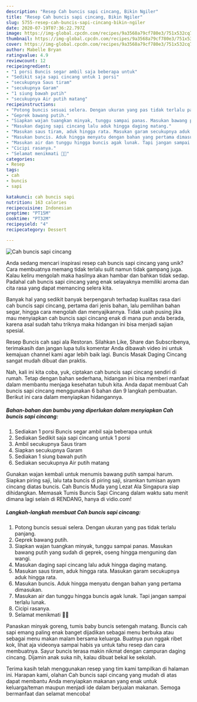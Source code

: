 ```yaml
---
description: "Resep Cah buncis sapi cincang, Bikin Ngiler"
title: "Resep Cah buncis sapi cincang, Bikin Ngiler"
slug: 5755-resep-cah-buncis-sapi-cincang-bikin-ngiler
date: 2020-07-19T07:36:22.797Z
image: https://img-global.cpcdn.com/recipes/9a3568a79cf780e3/751x532cq70/cah-buncis-sapi-cincang-foto-resep-utama.jpg
thumbnail: https://img-global.cpcdn.com/recipes/9a3568a79cf780e3/751x532cq70/cah-buncis-sapi-cincang-foto-resep-utama.jpg
cover: https://img-global.cpcdn.com/recipes/9a3568a79cf780e3/751x532cq70/cah-buncis-sapi-cincang-foto-resep-utama.jpg
author: Mabelle Bryan
ratingvalue: 4.9
reviewcount: 12
recipeingredient:
- "1 porsi Buncis segar ambil saja beberapa untuk"
- "Sedikit saja sapi cincang untuk 1 porsi"
- "secukupnya Saus tiram"
- "secukupnya Garam"
- "1 siung bawah putih"
- "secukupnya Air putih matang"
recipeinstructions:
- "Potong buncis sesuai selera. Dengan ukuran yang pas tidak terlalu panjang."
- "Geprek bawang putih."
- "Siapkan wajan tuangkan minyak, tunggu sampai panas. Masukan bawang putih yang sudah di geprek, oseng hingga menguning dan wangi."
- "Masukan daging sapi cincang lalu aduk hingga daging matang."
- "Masukan saus tiram, aduk hingga rata. Masukan garam secukupnya aduk hingga rata."
- "Masukan buncis. Aduk hingga menyatu dengan bahan yang pertama dimasukan."
- "Masukan air dan tunggu hingga buncis agak lunak. Tapi jangan sampai terlalu lunak."
- "Cicipi rasanya."
- "Selamat menikmati 💖😘"
categories:
- Resep
tags:
- cah
- buncis
- sapi

katakunci: cah buncis sapi 
nutrition: 163 calories
recipecuisine: Indonesian
preptime: "PT15M"
cooktime: "PT32M"
recipeyield: "4"
recipecategory: Dessert

---
```



![Cah buncis sapi cincang](https://img-global.cpcdn.com/recipes/9a3568a79cf780e3/751x532cq70/cah-buncis-sapi-cincang-foto-resep-utama.jpg)

Anda sedang mencari inspirasi resep cah buncis sapi cincang yang unik? Cara membuatnya memang tidak terlalu sulit namun tidak gampang juga. Kalau keliru mengolah maka hasilnya akan hambar dan bahkan tidak sedap. Padahal cah buncis sapi cincang yang enak selayaknya memiliki aroma dan cita rasa yang dapat memancing selera kita.

Banyak hal yang sedikit banyak berpengaruh terhadap kualitas rasa dari cah buncis sapi cincang, pertama dari jenis bahan, lalu pemilihan bahan segar, hingga cara mengolah dan menyajikannya. Tidak usah pusing jika mau menyiapkan cah buncis sapi cincang enak di mana pun anda berada, karena asal sudah tahu triknya maka hidangan ini bisa menjadi sajian spesial.

Resep Buncis cah sapi ala Restoran. Silahkan Like, Share dan Subscribenya, terimakasih dan jangan lupa tulis komentar Anda dibawah video ini untuk kemajuan channel kami agar lebih baik lagi. Buncis Masak Daging Cincang sangat mudah dibuat dan praktis.


Nah, kali ini kita coba, yuk, ciptakan cah buncis sapi cincang sendiri di rumah. Tetap dengan bahan sederhana, hidangan ini bisa memberi manfaat dalam membantu menjaga kesehatan tubuh kita. Anda dapat membuat Cah buncis sapi cincang menggunakan 6 bahan dan 9 langkah pembuatan. Berikut ini cara dalam menyiapkan hidangannya.

<!--inarticleads1-->

##### Bahan-bahan dan bumbu yang diperlukan dalam menyiapkan Cah buncis sapi cincang:

1. Sediakan 1 porsi Buncis segar ambil saja beberapa untuk
1. Sediakan Sedikit saja sapi cincang untuk 1 porsi
1. Ambil secukupnya Saus tiram
1. Siapkan secukupnya Garam
1. Sediakan 1 siung bawah putih
1. Sediakan secukupnya Air putih matang


Gunakan wajan kembali untuk menumis bawang putih sampai harum. Siapkan piring saji, lalu tata buncis di piring saji, siramkan tumisan ayam cincang diatas buncis. Cah Buncis Muda yang Lezat Ala Singapura siap dihidangkan. Memasak Tumis Buncis Sapi Cincang dalam waktu satu menit dimana lagi selain di RENDANG, hanya di vidio.com! 

<!--inarticleads2-->

##### Langkah-langkah membuat Cah buncis sapi cincang:

1. Potong buncis sesuai selera. Dengan ukuran yang pas tidak terlalu panjang.
1. Geprek bawang putih.
1. Siapkan wajan tuangkan minyak, tunggu sampai panas. Masukan bawang putih yang sudah di geprek, oseng hingga menguning dan wangi.
1. Masukan daging sapi cincang lalu aduk hingga daging matang.
1. Masukan saus tiram, aduk hingga rata. Masukan garam secukupnya aduk hingga rata.
1. Masukan buncis. Aduk hingga menyatu dengan bahan yang pertama dimasukan.
1. Masukan air dan tunggu hingga buncis agak lunak. Tapi jangan sampai terlalu lunak.
1. Cicipi rasanya.
1. Selamat menikmati 💖😘


Panaskan minyak goreng, tumis baby buncis setengah matang. Buncis cah sapi emang paling enak banget dijadikan sebagai menu berbuka atau sebagai menu makan malam bersama keluarga. Buatnya pun nggak ribet kok, lihat aja videonya sampai habis ya untuk tahu resep dan cara membuatnya. Sayur buncis terasa makin nikmat dengan campuran daging cincang. Dijamin anak suka nih, kalau dibuat bekal ke sekolah. 

Terima kasih telah menggunakan resep yang tim kami tampilkan di halaman ini. Harapan kami, olahan Cah buncis sapi cincang yang mudah di atas dapat membantu Anda menyiapkan makanan yang enak untuk keluarga/teman maupun menjadi ide dalam berjualan makanan. Semoga bermanfaat dan selamat mencoba!
